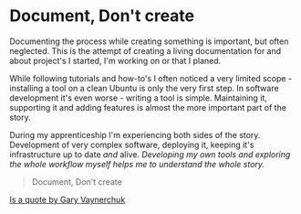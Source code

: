 # Document, Don't create

Documenting the process while creating something is important, but often neglected. This is the attempt of creating a living documentation for and about project's I started, I'm working on or that I planed.

While following tutorials and how-to's I often noticed a very limited scope - installing a tool on a clean Ubuntu is only the very first step. 
In software development it's even worse - writing a tool is simple. Maintaining it, supporting it and adding features is almost the more important part of the story.

During my apprenticeship I'm experiencing both sides of the story. Development of very complex software, deploying it, keeping it's infrastructure up to date *and* alive.
*Developing my own tools and exploring the whole workflow myself helps me to understand the whole story.*

>Document, Don't create

[Is a quote by Gary Vaynerchuk](https://www.youtube.com/watch?v=RVKofRN1dyI)
